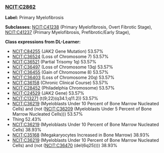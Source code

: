 
### [NCIT:C2862](http://purl.obolibrary.org/obo/NCIT_C2862)
**Label:** Primary Myelofibrosis

**Subclasses:** [NCIT:C41238](http://purl.obolibrary.org/obo/NCIT_C41238) (Primary Myelofibrosis, Overt Fibrotic Stage), [NCIT:C41237](http://purl.obolibrary.org/obo/NCIT_C41237) (Primary Myelofibrosis, Prefibrotic/Early Stage), 

**Class expressions from DL-Learner:**

- [NCIT:C84255](http://purl.obolibrary.org/obo/NCIT_C84255) (JAK2 Gene Mutation) 53.57%
- [NCIT:C36524](http://purl.obolibrary.org/obo/NCIT_C36524) (Loss of Chromosome 7) 53.57%
- [NCIT:C36521](http://purl.obolibrary.org/obo/NCIT_C36521) (Partial Trisomy 1q) 53.57%
- [NCIT:C36497](http://purl.obolibrary.org/obo/NCIT_C36497) (Loss of Chromosome 13q) 53.57%
- [NCIT:C36455](http://purl.obolibrary.org/obo/NCIT_C36455) (Gain of Chromosome 8) 53.57%
- [NCIT:C36403](http://purl.obolibrary.org/obo/NCIT_C36403) (Loss of Chromosome 20q) 53.57%
- [NCIT:C36158](http://purl.obolibrary.org/obo/NCIT_C36158) (Chronic Clinical Course) 53.57%
- [NCIT:C28452](http://purl.obolibrary.org/obo/NCIT_C28452) (Philadelphia Chromosome) 53.57%
- [NCIT:C24529](http://purl.obolibrary.org/obo/NCIT_C24529) (JAK2 Gene) 53.57%
- [NCIT:C13271](http://purl.obolibrary.org/obo/NCIT_C13271) (t(9;22)(q34.1;q11.2)) 53.57%
- [NCIT:C36219](http://purl.obolibrary.org/obo/NCIT_C36219) (Myeloblasts Under 10 Percent of Bone Marrow Nucleated Cells) and (not ([NCIT:C36209](http://purl.obolibrary.org/obo/NCIT_C36209) (Myeloblasts Under 5 Percent of Bone Marrow Nucleated Cells))) 53.57%
- Thing 52.43%
- [NCIT:C36219](http://purl.obolibrary.org/obo/NCIT_C36219) (Myeloblasts Under 10 Percent of Bone Marrow Nucleated Cells) 38.93%
- [NCIT:C35168](http://purl.obolibrary.org/obo/NCIT_C35168) (Megakaryocytes Increased in Bone Marrow) 38.93%
- [NCIT:C36219](http://purl.obolibrary.org/obo/NCIT_C36219) (Myeloblasts Under 10 Percent of Bone Marrow Nucleated Cells) and (not ([NCIT:C36470](http://purl.obolibrary.org/obo/NCIT_C36470) (del(6q25)))) 38.93%


